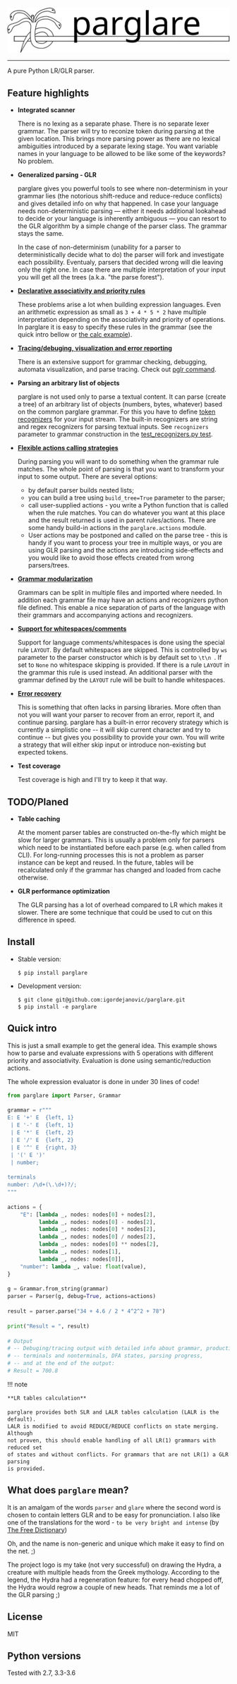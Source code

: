 ![parglare logo](images/parglare-logo.svg)

---

A pure Python LR/GLR parser.


## Feature highlights

* **Integrated scanner**

    There is no lexing as a separate phase. There is no separate lexer grammar.
    The parser will try to reconize token during parsing at the given location.
    This brings more parsing power as there are no lexical ambiguities
    introduced by a separate lexing stage. You want variable names in your
    language to be allowed to be like some of the keywords? No problem.

* **Generalized parsing - GLR**

    parglare gives you powerful tools to see where non-determinism in your
    grammar lies (the notorious shift-reduce and reduce-reduce conflicts) and
    gives detailed info on why that happened. In case your language needs
    non-deterministic parsing — either it needs additional lookahead to decide
    or your language is inherently ambiguous — you can resort to the GLR
    algorithm by a simple change of the parser class. The grammar stays the
    same.

    In the case of non-determinism (unability for a parser to deterministically
    decide what to do) the parser will fork and investigate each possibility.
    Eventualy, parsers that decided wrong will die leaving only the right one.
    In case there are multiple interpretation of your input you will get all the
    trees (a.k.a. "the parse forest").

* [**Declarative associativity and priority rules**](./disambiguation.md)

    These problems arise a lot when building expression languages. Even an
    arithmetic expression as small as `3 + 4 * 5 * 2` have multiple
    interpretation depending on the associativity and priority of operations. In
    parglare it is easy to specify these rules in the grammar (see the quick
    intro bellow or [the calc
    example](https://github.com/igordejanovic/parglare/blob/master/examples/calc/calc.py)).

* [**Tracing/debuging, visualization and error reporting**](./debugging.md)

    There is an extensive support for grammar checking, debugging, automata
    visualization, and parse tracing. Check out [pglr command](./pglr.md).

* **Parsing an arbitrary list of objects**

    parglare is not used only to parse a textual content. It can parse (create
    a tree) of an arbitrary list of objects (numbers, bytes, whatever) based on
    the common parglare grammar. For this you have to
    define [token recognizers](./recognizers.md) for your input stream. The
    built-in recognizers are string and regex recognizers for parsing textual
    inputs. See `recognizers` parameter to grammar construction in
    the [test_recognizers.py test](https://github.com/igordejanovic/parglare/blob/master/tests/func/test_recognizers.py).

* [**Flexible actions calling strategies**](./actions.md)

    During parsing you will want to do something when the grammar rule matches.
    The whole point of parsing is that you want to transform your input to some
    output. There are several options:

    - by default parser builds nested lists;
    - you can build a tree using `build_tree=True` parameter to the parser;
    - call user-supplied actions - you write a Python function that is called
      when the rule matches. You can do whatever you want at this place and the
      result returned is used in parent rules/actions. There are some handy
      build-in actions in the `parglare.actions` module.
    - User actions may be postponed and called on the parse tree - this is handy
      if you want to process your tree in multiple ways, or you are using GLR
      parsing and the actions are introducing side-effects and you would like to
      avoid those effects created from wrong parsers/trees.

* [**Grammar modularization**](./grammar_modularization.md)

    Grammars can be split in multiple files and imported where needed. In
    addition each grammar file may have an actions and recognizers python file
    defined. This enable a nice separation of parts of the language with their
    grammars and accompanying actions and recognizers.

* [**Support for whitespaces/comments**](./grammar_language.md#handling-whitespaces-and-comments-in-your-language)

    Support for language comments/whitespaces is done using the special rule
    `LAYOUT`. By default whitespaces are skipped. This is controlled by `ws`
    parameter to the parser constructor which is by default set to `\t\n `. If
    set to `None` no whitespace skipping is provided. If there is a rule
    `LAYOUT` in the grammar this rule is used instead. An additional parser with
    the grammar defined by the `LAYOUT` rule will be built to handle whitespaces.

* [**Error recovery**](./handling_errors.md#error-recovery)

    This is something that often lacks in parsing libraries. More often than not
    you will want your parser to recover from an error, report it, and continue
    parsing. parglare has a built-in error recovery strategy which is currently
    a simplistic one -- it will skip current character and try to continue --
    but gives you possibility to provide your own. You will write a strategy
    that will either skip input or introduce non-existing but expected tokens.

* **Test coverage**

    Test coverage is high and I'll try to keep it that way.


## TODO/Planed

* **Table caching**

    At the moment parser tables are constructed on-the-fly which might be slow
    for larger grammars. This is usually a problem only for parsers which need
    to be instantiated before each parse (e.g. when called from CLI). For
    long-running processes this is not a problem as parser instance can be kept
    and reused. In the future, tables will be recalculated only if the grammar
    has changed and loaded from cache otherwise.

* **GLR performance optimization**

    The GLR parsing has a lot of overhead compared to LR which makes it slower.
    There are some technique that could be used to cut on this difference in
    speed.


## Install

- Stable version:

    ```
    $ pip install parglare
    ```

- Development version:

    ```
    $ git clone git@github.com:igordejanovic/parglare.git
    $ pip install -e parglare
    ```


## Quick intro

This is just a small example to get the general idea. This example shows how to
parse and evaluate expressions with 5 operations with different priority and
associativity. Evaluation is done using semantic/reduction actions.

The whole expression evaluator is done in under 30 lines of code!

```python
from parglare import Parser, Grammar

grammar = r"""
E: E '+' E  {left, 1}
 | E '-' E  {left, 1}
 | E '*' E  {left, 2}
 | E '/' E  {left, 2}
 | E '^' E  {right, 3}
 | '(' E ')'
 | number;

terminals
number: /\d+(\.\d+)?/;
"""

actions = {
    "E": [lambda _, nodes: nodes[0] + nodes[2],
          lambda _, nodes: nodes[0] - nodes[2],
          lambda _, nodes: nodes[0] * nodes[2],
          lambda _, nodes: nodes[0] / nodes[2],
          lambda _, nodes: nodes[0] ** nodes[2],
          lambda _, nodes: nodes[1],
          lambda _, nodes: nodes[0]],
    "number": lambda _, value: float(value),
}

g = Grammar.from_string(grammar)
parser = Parser(g, debug=True, actions=actions)

result = parser.parse("34 + 4.6 / 2 * 4^2^2 + 78")

print("Result = ", result)

# Output
# -- Debuging/tracing output with detailed info about grammar, productions,
# -- terminals and nonterminals, DFA states, parsing progress,
# -- and at the end of the output:
# Result = 700.8
```

!!! note

    **LR tables calculation**

    parglare provides both SLR and LALR tables calculation (LALR is the default).
    LALR is modified to avoid REDUCE/REDUCE conflicts on state merging. Although
    not proven, this should enable handling of all LR(1) grammars with reduced set
    of states and without conflicts. For grammars that are not LR(1) a GLR parsing
    is provided.


## What does `parglare` mean?

It is an amalgam of the words `parser` and `glare` where the second word is
chosen to contain letters GLR and to be easy for pronunciation. I also like one
of the translations for the word - `to be very bright and intense`
(by [The Free Dictionary](http://www.thefreedictionary.com/glare))

Oh, and the name is non-generic and unique which make it easy to find on the
net. ;)

The project logo is my take (not very successful) on drawing the Hydra, a
creature with multiple heads from the Greek mythology. According to the legend,
the Hydra had a regeneration feature: for every head chopped off, the Hydra
would regrow a couple of new heads. That reminds me a lot of the GLR parsing ;)


## License

MIT

## Python versions

Tested with 2.7, 3.3-3.6
